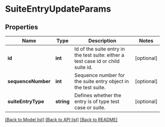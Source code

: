 # SuiteEntryUpdateParams

## Properties
Name | Type | Description | Notes
------------ | ------------- | ------------- | -------------
**id** | **int** | Id of the suite entry in the test suite: either a test case id or child suite id. | [optional] 
**sequenceNumber** | **int** | Sequence number for the suite entry object in the test suite. | [optional] 
**suiteEntryType** | **string** | Defines whether the entry is of type test case or suite. | [optional] 

[[Back to Model list]](../README.md#documentation-for-models) [[Back to API list]](../README.md#documentation-for-api-endpoints) [[Back to README]](../README.md)


